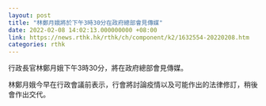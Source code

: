 ```yaml
---
layout: post
title: "​林鄭月娥將於下午3時30分在政府總部會見傳媒"
date: 2022-02-08 14:02:13.000000000 +08:00
link: https://news.rthk.hk/rthk/ch/component/k2/1632554-20220208.htm
categories: rthk
---
```


行政長官林鄭月娥下午3時30分，將在政府總部會見傳媒。

林鄭月娥今早在行政會議前表示，行會將討論疫情以及可能作出的法律修訂，稍後會作出交代。
